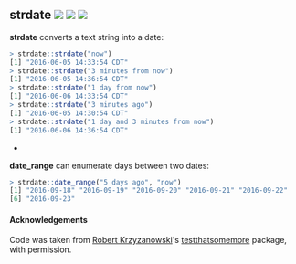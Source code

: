 ## strdate <a href="https://travis-ci.org/peterhurford/strdate"><img src="https://img.shields.io/travis/peterhurford/strdate.svg"></a> <a href="https://codecov.io/github/peterhurford/strdate"><img src="https://img.shields.io/codecov/c/github/peterhurford/strdate.svg"></a> <a href="https://github.com/peterhurford/strdate/tags"><img src="https://img.shields.io/github/tag/peterhurford/strdate.svg"></a>

**strdate** converts a text string into a date:

```R
> strdate::strdate("now")
[1] "2016-06-05 14:33:54 CDT"
> strdate::strdate("3 minutes from now")
[1] "2016-06-05 14:36:54 CDT"
> strdate::strdate("1 day from now")
[1] "2016-06-06 14:33:54 CDT"
> strdate::strdate("3 minutes ago")
[1] "2016-06-05 14:30:54 CDT"
> strdate::strdate("1 day and 3 minutes from now")
[1] "2016-06-06 14:36:54 CDT"
```

-

**date_range** can enumerate days between two dates:

```R
> strdate::date_range("5 days ago", "now")
[1] "2016-09-18" "2016-09-19" "2016-09-20" "2016-09-21" "2016-09-22"
[6] "2016-09-23"
```


#### Acknowledgements

Code was taken from [Robert Krzyzanowski](https://github.com/robertzk)'s [testthatsomemore](https://github.com/robertzk/testthatsomemore) package, with permission.
